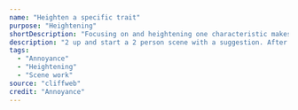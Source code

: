 ```yaml
---
name: "Heighten a specific trait"
purpose: "Heightening"
shortDescription: "Focusing on and heightening one characteristic makes it easier to find a clear deal"
description: "2 up and start a 2 person scene with a suggestion. After a minute or so the scene is stopped and the teacher asks the students what traits do they notice about the characters. The players are then instructed to choose just one trait and heighten that only as the scene continues."
tags:
  - "Annoyance"
  - "Heightening"
  - "Scene work"
source: "cliffweb"
credit: "Annoyance"
---
```


